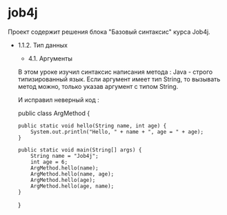 # job4j
Проект содержит решения блока "Базовый синтаксис" курса Job4j.

- 1.1.2. Тип данных

  - 4.1. Аргументы

  В этом уроке изучил синтаксис написания метода :
  Java - строго типизированный язык. Если аргумент имеет
  тип String, то вызывать метод можно, только указав
  аргумент с типом String.


  И исправил неверный код :

  public class ArgMethod {

      public static void hello(String name, int age) {
          System.out.println("Hello, " + name + ", age = " + age);
      }

      public static void main(String[] args) {
          String name = "Job4j";
          int age = 6;
          ArgMethod.hello(name);
          ArgMethod.hello(name, age);
          ArgMethod.hello(age);
          ArgMethod.hello(age, name);
      }
  }
